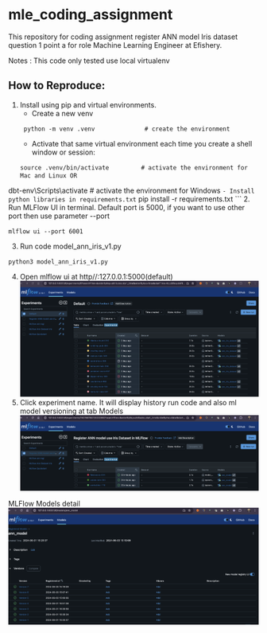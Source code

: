 # mle_coding_assignment
This repository for coding assignment register ANN model Iris dataset question 1 point a for role Machine Learning Engineer at Efishery.

Notes : This code only tested use local virtualenv
## How to Reproduce:
1. Install using pip and virtual environments.
   - Create a new venv
   ```
    python -m venv .venv              # create the environment
   ```
   - Activate that same virtual environment each time you create a shell window or session:
    ```
    source .venv/bin/activate         # activate the environment for Mac and Linux OR
dbt-env\Scripts\activate            # activate the environment for Windows
    ```
    - Install python libraries in requirements.txt
    ```
    pip install -r requirements.txt
    ```
2. Run MLFlow UI in terminal. Default port is 5000, if you want to use other port then use parameter --port
```
mlflow ui --port 6001
```
3. Run code model_ann_iris_v1.py
```
python3 model_ann_iris_v1.py
```

4. Open mlflow ui at http//:127.0.0.1:5000(default)
![mlflow UI](https://github.com/saipulrx/mle_coding_assignment/blob/main/assets/mlflow_ui.png)
5. Click experiment name. It will display history run code and also ml model versioning at tab Models
![mlflow UI Experiment](https://github.com/saipulrx/mle_coding_assignment/blob/main/assets/mlflow_experiment_name.png)

MLFlow Models detail
![mlflow UI Experiment](https://github.com/saipulrx/mle_coding_assignment/blob/main/assets/mlflow_model.png)

    